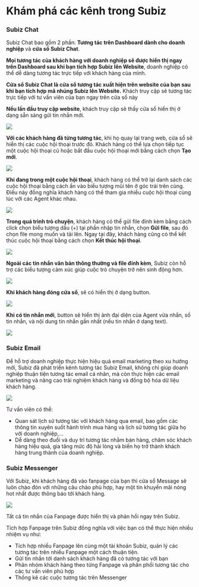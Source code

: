 # Khám phá các kênh trong Subiz



### **Subiz Chat**

Subiz Chat bao gồm 2 phần: **Tương tác trên Dashboard dành cho doanh nghiệp** và **cửa số Subiz Chat**.

**Mọi tương tác của khách hàng với doanh nghiệp sẽ được hiển thị ngay trên Dashboard sau khi bạn tích hợp Subiz lên Website**, doanh nghiệp có thể dễ dàng tương tác trực tiếp với khách hàng của mình.

**Cửa sổ Subiz Chat là cửa sổ tương tác xuất hiện trên website của bạn sau khi bạn tích hợp mã nhúng Subiz lên Website.** Khách truy cập sẽ tương tác trực tiếp với tư vấn viên của bạn ngay trên cửa sổ này

**Nếu lần đầu truy cập website**, khách truy cập sẽ thấy cửa sổ hiển thị ở dạng sẵn sàng gửi tin nhắn mới.

![](https://lh5.googleusercontent.com/j-nP1aFGbbKddtl7IKMN9ZLa_UB2u9FBGzg0NsVCdZQEOziy0bigwdUBfsv2fTcJHq_GPKkraYAVok-c1DDnVR03eh9P3OOLE9_5JtXMdPypsNs4DYr4jtuAWnUk-VK8OZape4ZT)

**Với các khách hàng đã từng tương tác**, khi họ quay lại trang web, cửa sổ sẽ hiển thị các cuộc hội thoại trước đó. Khách hàng có thể lựa chọn tiếp tục một cuộc hội thoại cũ hoặc bắt đầu cuộc hội thoại mới bằng cách chọn **Tạo mới**.

![](https://lh6.googleusercontent.com/HxAnMLcvJ-QEb0j3OrtNd0fODQ0YyXP7m9Fpt0BJQJTWG5qn4e4Kd7XGzYeTANo7z1T6lyync3PQ1axC1bcYuHfDTi8H95adlFovEch9Ab9WPyhDAzLi2mT6rkYVjR3xhxm-_jd7)

**Khi đang trong một cuộc hội thoại**, khách hàng có thể trở lại danh sách các cuộc hội thoại bằng cách ấn vào biểu tượng mũi tên ở góc trái trên cùng. Điều này đồng nghĩa khách hàng có thể tham gia nhiều cuộc hội thoại cùng lúc với các Agent khác nhau.

![](https://lh6.googleusercontent.com/L0pQaGvELgOppr9XKjbRrG_xj09ozeyhbdDuQ8hGBZz3jMoa982GzB61Vmw5MfwETIcMcw7jqZ9chfNDeSJcTkO1tU6Iu755Ax4qvLRvew8iA2mp3OdcfXpM-rO_yhVh2df-CUmZ)

**Trong quá trình trò chuyện**, khách hàng có thể gửi file đính kèm bằng cách click chọn biểu tượng dấu \(+\) tại phần nhập tin nhắn, chọn **Gửi file**, sau đó chọn file mong muốn và tải lên.  Ngay tại đây, khách hàng cũng có thể kết thúc cuộc hội thoại bằng cách chọn **Kết thúc hội thoại**.

![](https://lh3.googleusercontent.com/aMqb0IhgkNxZk4TRh304OCY5VkLa2tsFJM4AzlymiyEuAigLvgJA3eJstGN8c0dcng6pVIqzz-xG1xLFFhZD5ot_W6XQaE7X15b4uao85jTGiL6fndHJLpjZsz5rT4lBnH4e0HQB)

**Ngoài các tin nhắn văn bản thông thường và file đính kèm**, Subiz còn hỗ trợ các biểu tượng cảm xúc giúp cuộc trò chuyện trở nên sinh động hơn.

![](https://lh5.googleusercontent.com/J5PHpZDhpLaoWiI5EZOKFKX4PM_YGW7KL8vFu8SqkMGJ9sVHKbaAoAj8lRP1Yoca2ZBzJ-i3IvWJaDzj9pmbtd7FnI9erhSkRNmHg_8Cs3Aqku4ELotthZqJbevdSO82A71QXFBz)

**Khi khách hàng đóng cửa sổ**, sẽ có hiển thị ở dạng button.

![](https://lh3.googleusercontent.com/XYXtBs3pRv-wuTgkyFQOwvnmTPl27o0p-RGsJ1hcyYMKjubdIq9fcjS1qhj6QQgu0Vr6w2bcAgh7IFPybKp40yms0gj439mrT5mSakuyaqU_N6ptq0D_1ILDO6m-C82AvWXEjhJ4)

**Khi có tin nhắn mới**, button sẽ hiển thị ảnh đại diện của Agent vừa nhắn, số tin nhắn, và nội dung tin nhắn gần nhất \(nếu tin nhắn ở dạng text\).

![](https://lh4.googleusercontent.com/OarlGlvLbicCvqwlDzag77h6FfgSayC-13hhtMVcT8ZZHgVLlwPWJ-jGpn5BHpgxHVsHuKK2NgBoKNEylNg7s5VqRdcT7EJcZAfvg_KBywpLa6d64_UJDjxPq3MrXYJHt8j3tXOs)

### **Subiz Email**

Để hỗ trợ doanh nghiệp thực hiện hiệu quả email marketing theo xu hướng mới, Subiz đã phát triển kênh tương tác Subiz Email, không chỉ giúp doanh nghiệp thuận tiện tương tác email cá nhân, mà còn thực hiện các email marketing và nâng cao trải nghiệm khách hàng và đồng bộ hóa dữ liệu khách hàng.

![](https://lh4.googleusercontent.com/OkoeWf52SoJsYOpjCMnIc6in9G_gPD6tRYmD01uJwsvP5BAcXuO2mJuwi4K1IquwgzfyHoeOgYEZBhlY3Wn0hHOmkSiY2j-51I-6LbTE-VdoHXFGgVBn9SGk6ciCT9xCng56-qPI)

Tư vấn viên có thể:

* Quan sát lịch sử tương tác với khách hàng qua email, bao gồm các thông tin xuyên suốt hành trình mua hàng và lịch sử tương tác giữa họ với doanh nghiệp,…
* Dễ dàng theo đuổi và duy trì tương tác nhằm bán hàng, chăm sóc khách hàng hiệu quả, gia tăng mức độ hài lòng và biến họ trở thành khách hàng trung thành của doanh nghiệp.

### **Subiz Messenger**

Với Subiz, khi khách hàng đã vào fanpage của bạn thì cửa sổ Message sẽ luôn chào đón với những câu chào phù hợp, hay một tin khuyến mãi nóng hot nhất được thông báo tới khách hàng.

![](https://lh6.googleusercontent.com/s2D2uzDp24ZUKnhwfZrNeDvCCZp8Pbslv3lox-CTMS9dfk5AkA8fVkYN064zVfMNDJr_y1HGzCuJIDxQJveVmvynhUWfDMXLt0UN1FYmW97R1ujT01eEE7SwqEP8oM4EcW1h7y7D)

Tất cả tin nhắn của Fanpage được hiển thị và phản hồi ngay trên Subiz.

Tích hợp Fanpage trên Subiz đồng nghĩa với việc bạn có thể thực hiện nhiều nhiệm vụ như:

* Tích hợp nhiều Fanpage lên cùng một tài khoản Subiz, quản lý các tương tác trên nhiều Fanpage một cách thuận tiện.
* Gửi tin nhắn tới danh sách khách hàng đã có tương tác với bạn
* Phân nhóm khách hàng theo từng Fanpage và phân phối tương tác cho các tư vấn viên phù hợp
* Thống kê các cuộc tương tác trên Messenger

